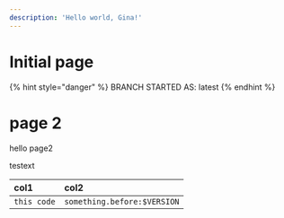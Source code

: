 ```yaml
---
description: 'Hello world, Gina!'
---
```


# Initial page





{% hint style="danger" %}
BRANCH STARTED AS: latest
{% endhint %}

# page 2

hello page2

testext


| col1| col2|
|:---|:---|
| `this code` | `something.before:$VERSION` |

